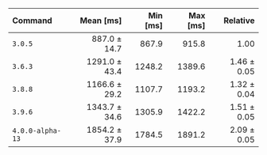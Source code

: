 | Command | Mean [ms] | Min [ms] | Max [ms] | Relative |
|:---|---:|---:|---:|---:|
| `3.0.5` | 887.0 ± 14.7 | 867.9 | 915.8 | 1.00 |
| `3.6.3` | 1291.0 ± 43.4 | 1248.2 | 1389.6 | 1.46 ± 0.05 |
| `3.8.8` | 1166.6 ± 29.2 | 1107.7 | 1193.2 | 1.32 ± 0.04 |
| `3.9.6` | 1343.7 ± 34.6 | 1305.9 | 1422.2 | 1.51 ± 0.05 |
| `4.0.0-alpha-13` | 1854.2 ± 37.9 | 1784.5 | 1891.2 | 2.09 ± 0.05 |
